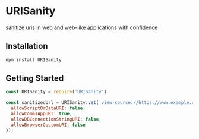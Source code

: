 # URISanity
sanitize uris in web and web-like applications with confidence

## Installation

```bash
npm install URISanity
```

## Getting Started

```js
const URISanity = require('URISanity')

const sanitizedUrl = URISanity.vet('view-source://https://www.example.com/undefined', {
  allowScriptOrDataURI: false,
  allowCommsAppURI: true,
  allowDBConnectionStringURI: false,
  allowBrowserCustomURI: false
});
```
